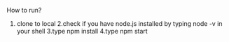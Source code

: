 How to run?
1. clone to local
2.check if you have node.js installed by typing node -v in your shell
3.type npm install
4.type npm start